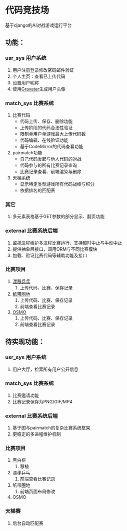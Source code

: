 # 代码竞技场
基于django的AI对战游戏运行平台

## 功能：

### usr_sys 用户系统
1. 用户注册登录修改密码邮件验证
1. 个人主页：查看已上传代码
1. 设置用户昵称
1. 使用[Gravatar](https://www.gravatar.com)生成用户头像

### match_sys 比赛系统
1. 比赛代码
    * 代码上传、保存、删除功能
    * 上传阶段的代码合法性验证
    * 限制单用户单游戏最大上传代码数
    * 代码编辑、在线验证功能
    * 基于CodeMirror的代码查看功能
1. pairmatch功能
    * 自己代码发起与他人代码的对战
    * 代码参与的所有比赛记录查询
    * 比赛记录查看、前端渲染与删除
1. 天梯系统
    * 显示特定类型游戏所有代码战绩与积分
    * 依据排名的匹配赛

### 其它
1. 多元素表格基于GET参数的部分显示、翻页功能

### external 比赛系统后端
1. 监视进程维护多进程比赛运行，支持超时中止与手动中止
1. 提供抽象层接口，调用ORM与不同比赛模块
1. 加载、验证比赛代码等辅助功能及接口

### 比赛项目
1. [漂移乒乓](https://github.com/chbpku/pingpong.sessdsa)
    1. 上传代码、比赛、保存记录
1. [纸带圈地](https://github.com/chbpku/paper.io.sessdsa)
    1. 上传代码、比赛、保存记录
    1. 前端查看比赛记录
1. [OSMO](https://github.com/chbpku/osmo.sessdsa)
    1. 上传代码、比赛、保存记录
    1. 前端查看比赛记录

## 待实现功能：

### usr_sys 用户系统
1. 用户大厅，检索所有用户公开信息

### match_sys 比赛系统
1. 比赛邀请功能
1. 比赛记录保存为PNG/GIF/MP4

### external 比赛系统后端
1. 基于图与pairmatch的复杂比赛系统框架
1. 更稳定的多进程维护机制

### 比赛项目
1. 黑白棋
    1. 移植
1. 漂移乒乓
    1. 前端查看比赛记录
1. 纸带圈地
    1. 前端页面布局修改
1. OSMO

### 天梯赛
1. 后台自动匹配赛
